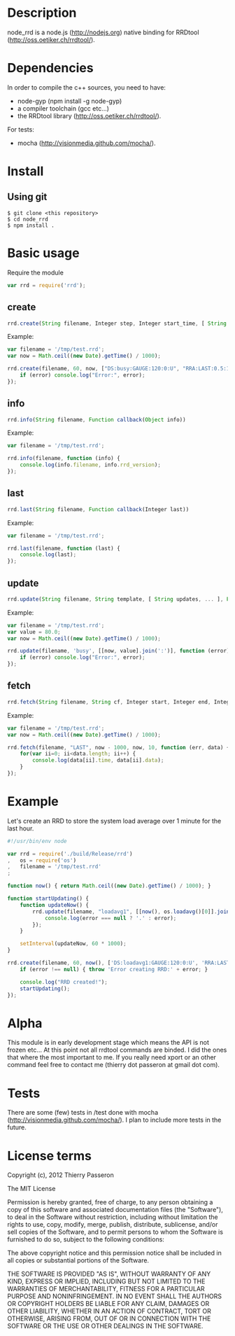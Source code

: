# Description

node_rrd is a node.js (http://nodejs.org) native binding for RRDtool (http://oss.oetiker.ch/rrdtool/).

# Dependencies

In order to compile the c++ sources, you need to have: 
  * node-gyp (npm install -g node-gyp)
  * a compiler toolchain (gcc etc...)
  * the RRDtool library (http://oss.oetiker.ch/rrdtool/).

For tests:
  * mocha (http://visionmedia.github.com/mocha/).

# Install

## Using git

	$ git clone <this repository>
	$ cd node_rrd
	$ npm install .

# Basic usage

Require the module

```js
var rrd = require('rrd');
```

## create
```js
rrd.create(String filename, Integer step, Integer start_time, [ String ds, ..., String rra, ... ], Function callback(error)) 
```

Example:
```js
var filename = '/tmp/test.rrd';
var now = Math.ceil((new Date).getTime() / 1000);

rrd.create(filename, 60, now, ["DS:busy:GAUGE:120:0:U", "RRA:LAST:0.5:1:60"], function (error) { 
	if (error) console.log("Error:", error);
});
```

## info
```js
rrd.info(String filename, Function callback(Object info)) 
```

Example:
```js
var filename = '/tmp/test.rrd';

rrd.info(filename, function (info) {
	console.log(info.filename, info.rrd_version);
}); 
```

## last
```js
rrd.last(String filename, Function callback(Integer last)) 
```

Example:
```js
var filename = '/tmp/test.rrd';

rrd.last(filename, function (last) {
	console.log(last);
});
```

## update
```js
rrd.update(String filename, String template, [ String updates, ... ], Function callback(error)) 
```

Example:
```js
var filename = '/tmp/test.rrd';
var value = 80.0;
var now = Math.ceil((new Date).getTime() / 1000);

rrd.update(filename, 'busy', [[now, value].join(':')], function (error) { 
	if (error) console.log("Error:", error);
});
```

## fetch
```js
rrd.fetch(String filename, String cf, Integer start, Integer end, Integer steps, Function callback(Error err, Array data)) 
```

Example:
```js
var filename = '/tmp/test.rrd';
var now = Math.ceil((new Date).getTime() / 1000);

rrd.fetch(filename, "LAST", now - 1000, now, 10, function (err, data) { 
    for(var ii=0; ii<data.length; ii++) {
        console.log(data[ii].time, data[ii].data); 
    }
});
```

# Example

Let's create an RRD to store the system load average over 1 minute for the last hour.

```js
#!/usr/bin/env node

var rrd = require('./build/Release/rrd')
,	os = require('os')
,	filename = '/tmp/test.rrd'
;

function now() { return Math.ceil((new Date).getTime() / 1000); }

function startUpdating() {
	function updateNow() {
		rrd.update(filename, "loadavg1", [[now(), os.loadavg()[0]].join(':')], function (error) {
			console.log(error === null ? '.' : error);
		});
	}

	setInterval(updateNow, 60 * 1000);
}

rrd.create(filename, 60, now(), ['DS:loadavg1:GAUGE:120:0:U', 'RRA:LAST:0.5:1:60'], function (error) {
	if (error !== null) { throw 'Error creating RRD:' + error; }

	console.log("RRD created!");
	startUpdating();
});
```

# Alpha

This module is in early development stage which means the API is not frozen etc...
At this point not all rrdtool commands are binded. I did the ones that where the most important to me.
If you really need xport or an other command feel free to contact me (thierry dot passeron at gmail dot com).

# Tests

There are some (few) tests in /test done with mocha (http://visionmedia.github.com/mocha/).
I plan to include more tests in the future.

# License terms

Copyright (c), 2012 Thierry Passeron

The MIT License

Permission is hereby granted, free of charge, to any person obtaining a copy
of this software and associated documentation files (the "Software"), to
deal in the Software without restriction, including without limitation the
rights to use, copy, modify, merge, publish, distribute, sublicense, and/or
sell copies of the Software, and to permit persons to whom the Software is
furnished to do so, subject to the following conditions:

The above copyright notice and this permission notice shall be included in
all copies or substantial portions of the Software.

THE SOFTWARE IS PROVIDED "AS IS", WITHOUT WARRANTY OF ANY KIND, EXPRESS OR
IMPLIED, INCLUDING BUT NOT LIMITED TO THE WARRANTIES OF MERCHANTABILITY,
FITNESS FOR A PARTICULAR PURPOSE AND NONINFRINGEMENT. IN NO EVENT SHALL THE
AUTHORS OR COPYRIGHT HOLDERS BE LIABLE FOR ANY CLAIM, DAMAGES OR OTHER
LIABILITY, WHETHER IN AN ACTION OF CONTRACT, TORT OR OTHERWISE, ARISING
FROM, OUT OF OR IN CONNECTION WITH THE SOFTWARE OR THE USE OR OTHER DEALINGS
IN THE SOFTWARE.
